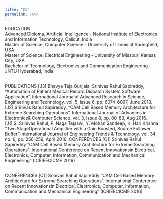 ```yaml
---
title: "CV"
permalink: /CV/
---
```


EDUCATION<br>
Advanced Diploma, Artificial Intelligence - National Institute of Electronics and Information Technology, Calicut, India<br>
Master of Science, Computer Science - University of Illinois at Springfield, USA<br>
Master of Science, Electrical Engineering - University of Missouri Kansas City, USA<br>
Bachelor of Technology, Electronics and Communication Engineering - JNTU Hyderabad, India<br><br>

PUBLICATIONS
[J3] Bhavya Teja Gurijala, Srinivas Rahul Sapireddy, “Automation of Patient Medical Record Dispatch System Software Application”, International Journalof Advanced Research in Science, Engineering and Technology. vol. 5, issue 6, pp. 6074-6097, June 2018.
<br>
[J2] Srinivas Rahul Sapireddy, “CAM Cell Based Memory Architecture for Extreme Searching Operations”. International Journal of Advances in Electronics& Computer Science. vol. 3, issue 8, pp. 80-83, Aug 2016.
<br>
[J1] S. Srinivas Rahul, P. Naga Tejaswi, Y. Mohan Sandeep, K. Hari Krishna “Two StageOperational Amplifier with a Gain Boosted, Source Follower Buffer”.International Journal of Engineering Trends & Technology. vol. 34, no. 6, pp. 256-259, April 2016. CONFERENCES [C1] Srinivas Rahul Sapireddy “CAM Cell Based Memory Architecture for Extreme Searching Operations”. International Conference on Recent Innovationsin Electrical, Electronics, Computer, Information, Communication and Mechanical Engineering” (ICRIEECICME 2016)
<br><br>

CONFERENCES
[C1] Srinivas Rahul Sapireddy “CAM Cell Based Memory Architecture for Extreme Searching Operations”. International Conference on Recent Innovationsin Electrical, Electronics, Computer, Information, Communication and Mechanical Engineering” (ICRIEECICME 2016)
<br><br>
